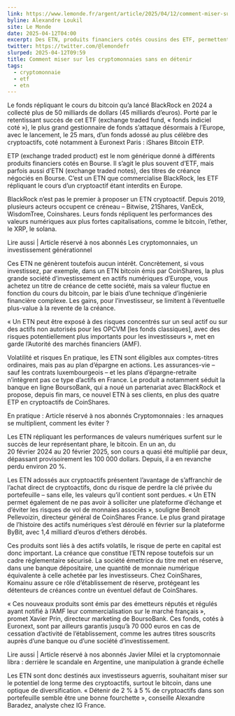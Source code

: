 ```yaml
---
link: https://www.lemonde.fr/argent/article/2025/04/12/comment-miser-sur-les-cryptomonnaies-sans-en-detenir_6594508_1657007.html
byline: Alexandre Loukil
site: Le Monde
date: 2025-04-12T04:00
excerpt: Des ETN, produits financiers cotés cousins des ETF, permettent de répliquer les performances du bitcoin et d’autres cryptoactifs, sans passer par des plateformes ni en acheter directement.
twitter: https://twitter.com/@lemondefr
slurped: 2025-04-12T09:59
title: Comment miser sur les cryptomonnaies sans en détenir
tags:
  - cryptomonnaie
  - etf
  - etn
---
```


Le fonds répliquant le cours du bitcoin qu’a lancé BlackRock en 2024 a collecté plus de 50 milliards de dollars (45 milliards d’euros). Porté par le retentissant succès de cet ETF (exchange traded fund, « fonds indiciel coté »), le plus grand gestionnaire de fonds s’attaque désormais à l’Europe, avec le lancement, le 25 mars, d’un fonds adossé au plus célèbre des cryptoactifs, coté notamment à Euronext Paris : iShares Bitcoin ETP.

ETP (exchange traded product) est le nom générique donné à différents produits financiers cotés en Bourse. Il s’agit le plus souvent d’ETF, mais parfois aussi d’ETN (exchange traded notes), des titres de créance négociés en Bourse. C’est un ETN que commercialise BlackRock, les ETF répliquant le cours d’un cryptoactif étant interdits en Europe.

BlackRock n’est pas le premier à proposer un ETN cryptoactif. Depuis 2019, plusieurs acteurs occupent ce créneau – Bitwise, 21Shares, VanEck, WisdomTree, Coinshares. Leurs fonds répliquent les performances des valeurs numériques aux plus fortes capitalisations, comme le bitcoin, l’ether, le XRP, le solana.

Lire aussi | Article réservé à nos abonnés Les cryptomonnaies, un investissement générationnel

Ces ETN ne génèrent toutefois aucun intérêt. Concrètement, si vous investissez, par exemple, dans un ETN bitcoin émis par CoinShares, la plus grande société d’investissement en actifs numériques d’Europe, vous achetez un titre de créance de cette société, mais sa valeur fluctue en fonction du cours du bitcoin, par le biais d’une technique d’ingénierie financière complexe. Les gains, pour l’investisseur, se limitent à l’éventuelle plus-value à la revente de la créance.

« Un ETN peut être exposé à des risques concentrés sur un seul actif ou sur des actifs non autorisés pour les OPCVM [les fonds classiques], avec des risques potentiellement plus importants pour les investisseurs », met en garde l’Autorité des marchés financiers (AMF).

Volatilité et risques
En pratique, les ETN sont éligibles aux comptes-titres ordinaires, mais pas au plan d’épargne en actions. Les assurances-vie – sauf les contrats luxembourgeois – et les plans d’épargne-retraite n’intègrent pas ce type d’actifs en France. Le produit a notamment séduit la banque en ligne BoursoBank, qui a noué un partenariat avec BlackRock et propose, depuis fin mars, ce nouvel ETN à ses clients, en plus des quatre ETP en cryptoactifs de CoinShares.

En pratique : Article réservé à nos abonnés Cryptomonnaies : les arnaques se multiplient, comment les éviter ?

Les ETN répliquant les performances de valeurs numériques surfent sur le succès de leur représentant phare, le bitcoin. En un an, du 20 février 2024 au 20 février 2025, son cours a quasi été multiplié par deux, dépassant provisoirement les 100 000 dollars. Depuis, il a en revanche perdu environ 20 %.

Les ETN adossés aux cryptoactifs présentent l’avantage de s’affranchir de l’achat direct de cryptoactifs, donc du risque de perdre la clé privée du portefeuille – sans elle, les valeurs qu’il contient sont perdues. « Un ETN permet également de ne pas avoir à solliciter une plateforme d’échange et d’éviter les risques de vol de monnaies associés », souligne Benoît Pellevoizin, directeur général de CoinShares France. Le plus grand piratage de l’histoire des actifs numériques s’est déroulé en février sur la plateforme ByBit, avec 1,4 milliard d’euros d’ethers dérobés.



Ces produits sont liés à des actifs volatils, le risque de perte en capital est donc important. La créance que constitue l’ETN repose toutefois sur un cadre réglementaire sécurisé. La société émettrice du titre met en réserve, dans une banque dépositaire, une quantité de monnaie numérique équivalente à celle achetée par les investisseurs. Chez CoinShares, Komainu assure ce rôle d’établissement de réserve, protégeant les détenteurs de créances contre un éventuel défaut de CoinShares.

« Ces nouveaux produits sont émis par des émetteurs réputés et régulés ayant notifié à l’AMF leur commercialisation sur le marché français », promet Xavier Prin, directeur marketing de BoursoBank. Ces fonds, cotés à Euronext, sont par ailleurs garantis jusqu’à 70 000 euros en cas de cessation d’activité de l’établissement, comme les autres titres souscrits auprès d’une banque ou d’une société d’investissement.

Lire aussi | Article réservé à nos abonnés Javier Milei et la cryptomonnaie libra : derrière le scandale en Argentine, une manipulation à grande échelle

Les ETN sont donc destinés aux investisseurs aguerris, souhaitant miser sur le potentiel de long terme des cryptoactifs, surtout le bitcoin, dans une optique de diversification. « Détenir de 2 % à 5 % de cryptoactifs dans son portefeuille semble être une bonne fourchette », conseille Alexandre Baradez, analyste chez IG France.

